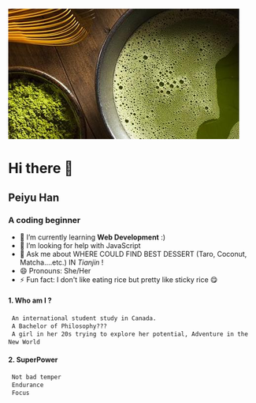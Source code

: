 ![Banner](_readme/matcha.jpg)

# Hi there 👋

## Peiyu Han
### A coding beginner

- 🌱 I’m currently learning **Web Development** :)
- 🤔 I’m looking for help with JavaScript
- 💬 Ask me about WHERE COULD FIND BEST DESSERT (Taro, Coconut, Matcha....etc.) IN *Tianjin* !
- 😄 Pronouns: She/Her
- ⚡ Fun fact: I don't like eating rice but pretty like sticky rice 😋

#### 1. Who am I ?
     An international student study in Canada.
     A Bachelor of Philosophy???
     A girl in her 20s trying to explore her potential, Adventure in the New World

#### 2. SuperPower
     Not bad temper
     Endurance
     Focus

     
     

